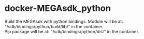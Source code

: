 # docker-MEGAsdk_python
Build the MEGAsdk with python bindings.
Module will be at: "/sdk/bindings/python/build/lib/" in the container.  
Pip package will be at: "/sdk/bindings/python/dist" in the container.  
